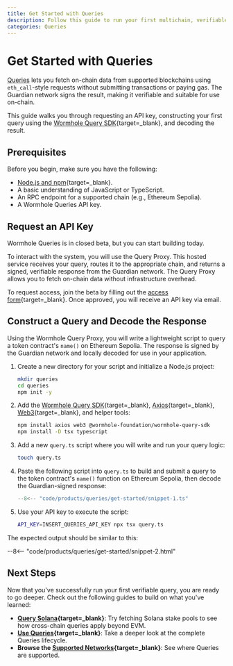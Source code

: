 ```yaml
---
title: Get Started with Queries
description: Follow this guide to run your first multichain, verifiable query with the Wormhole Queries SDK and Proxy, using eth_call to fetch token metadata.
categories: Queries
---
```


# Get Started with Queries

[Queries](/docs/products/queries/overview) lets you fetch on-chain data from supported blockchains using `eth_call`-style requests without submitting transactions or paying gas. The Guardian network signs the result, making it verifiable and suitable for use on-chain.

This guide walks you through requesting an API key, constructing your first query using the [Wormhole Query SDK](https://www.npmjs.com/package/@wormhole-foundation/wormhole-query-sdk){target=\_blank}, and decoding the result.

## Prerequisites

Before you begin, make sure you have the following:

 - [Node.js and npm](https://docs.npmjs.com/downloading-and-installing-node-js-and-npm){target=\_blank}.
 - A basic understanding of JavaScript or TypeScript.
 - An RPC endpoint for a supported chain (e.g., Ethereum Sepolia).
 - A Wormhole Queries API key.

## Request an API Key

Wormhole Queries is in closed beta, but you can start building today.

To interact with the system, you will use the Query Proxy. This hosted service receives your query, routes it to the appropriate chain, and returns a signed, verifiable response from the Guardian network. The Query Proxy allows you to fetch on-chain data without infrastructure overhead.

To request access, join the beta by filling out the [access form](https://forms.clickup.com/45049775/f/1aytxf-10244/JKYWRUQ70AUI99F32Q){target=\_blank}. Once approved, you will receive an API key via email.

## Construct a Query and Decode the Response

Using the Wormhole Query Proxy, you will write a lightweight script to query a token contract's `name()` on Ethereum Sepolia. The response is signed by the Guardian network and locally decoded for use in your application.

1. Create a new directory for your script and initialize a Node.js project:

    ```bash
    mkdir queries
    cd queries
    npm init -y
    ```

2. Add the [Wormhole Query SDK](https://www.npmjs.com/package/@wormhole-foundation/wormhole-query-sdk){target=\_blank}, [Axios](https://www.npmjs.com/package/axios){target=\_blank}, [Web3](https://www.npmjs.com/package/web3){target=\_blank}, and helper tools:

    ```bash
    npm install axios web3 @wormhole-foundation/wormhole-query-sdk
    npm install -D tsx typescript
    ```

3. Add a new `query.ts` script where you will write and run your query logic:

    ```bash
    touch query.ts
    ```

4. Paste the following script into `query.ts` to build and submit a query to the token contract's `name()` function on Ethereum Sepolia, then decode the Guardian-signed response:

    ```typescript
    --8<-- "code/products/queries/get-started/snippet-1.ts"
    ```

5. Use your API key to execute the script:

    ```bash
    API_KEY=INSERT_QUERIES_API_KEY npx tsx query.ts
    ```

The expected output should be similar to this:

--8<-- "code/products/queries/get-started/snippet-2.html"

## Next Steps

Now that you've successfully run your first verifiable query, you are ready to go deeper. Check out the following guides to build on what you've learned:

- **[Query Solana](https://github.com/wormhole-foundation/demo-queries-ts/blob/main/src/query_solana_stake_pool.ts){target=\_blank}**: Try fetching Solana stake pools to see how cross-chain queries apply beyond EVM.
- **[Use Queries](/docs/products/queries/guides/use-queries){target=\_blank}**: Take a deeper look at the complete Queries lifecycle.
- **Browse the [Supported Networks](/docs/products/queries/reference/supported-networks){target=\_blank}**: See where Queries are supported.

